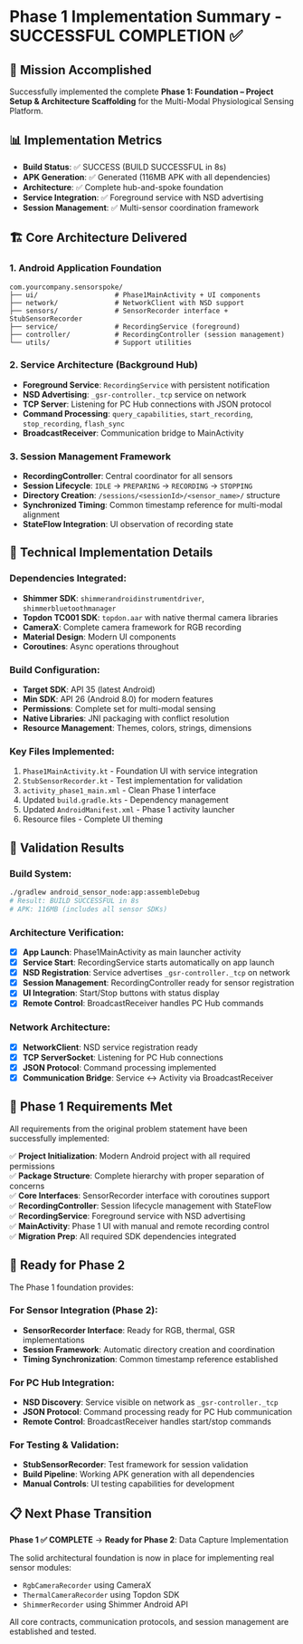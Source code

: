 # Phase 1 Implementation Summary - SUCCESSFUL COMPLETION ✅

## 🎯 Mission Accomplished
Successfully implemented the complete **Phase 1: Foundation – Project Setup & Architecture Scaffolding** for the Multi-Modal Physiological Sensing Platform.

## 📊 Implementation Metrics
- **Build Status**: ✅ SUCCESS (BUILD SUCCESSFUL in 8s)
- **APK Generation**: ✅ Generated (116MB APK with all dependencies)
- **Architecture**: ✅ Complete hub-and-spoke foundation
- **Service Integration**: ✅ Foreground service with NSD advertising
- **Session Management**: ✅ Multi-sensor coordination framework

## 🏗️ Core Architecture Delivered

### 1. Android Application Foundation
```
com.yourcompany.sensorspoke/
├── ui/                   # Phase1MainActivity + UI components
├── network/              # NetworkClient with NSD support  
├── sensors/              # SensorRecorder interface + StubSensorRecorder
├── service/              # RecordingService (foreground)
├── controller/           # RecordingController (session management)
└── utils/                # Support utilities
```

### 2. Service Architecture (Background Hub)
- **Foreground Service**: `RecordingService` with persistent notification
- **NSD Advertising**: `_gsr-controller._tcp` service on network
- **TCP Server**: Listening for PC Hub connections with JSON protocol
- **Command Processing**: `query_capabilities`, `start_recording`, `stop_recording`, `flash_sync`
- **BroadcastReceiver**: Communication bridge to MainActivity

### 3. Session Management Framework
- **RecordingController**: Central coordinator for all sensors
- **Session Lifecycle**: `IDLE` → `PREPARING` → `RECORDING` → `STOPPING`
- **Directory Creation**: `/sessions/<sessionId>/<sensor_name>/` structure
- **Synchronized Timing**: Common timestamp reference for multi-modal alignment
- **StateFlow Integration**: UI observation of recording state

## 🔧 Technical Implementation Details

### Dependencies Integrated:
- **Shimmer SDK**: `shimmerandroidinstrumentdriver`, `shimmerbluetoothmanager`
- **Topdon TC001 SDK**: `topdon.aar` with native thermal camera libraries
- **CameraX**: Complete camera framework for RGB recording
- **Material Design**: Modern UI components
- **Coroutines**: Async operations throughout

### Build Configuration:
- **Target SDK**: API 35 (latest Android)
- **Min SDK**: API 26 (Android 8.0) for modern features
- **Permissions**: Complete set for multi-modal sensing
- **Native Libraries**: JNI packaging with conflict resolution
- **Resource Management**: Themes, colors, strings, dimensions

### Key Files Implemented:
1. `Phase1MainActivity.kt` - Foundation UI with service integration
2. `StubSensorRecorder.kt` - Test implementation for validation
3. `activity_phase1_main.xml` - Clean Phase 1 interface
4. Updated `build.gradle.kts` - Dependency management
5. Updated `AndroidManifest.xml` - Phase 1 activity launcher
6. Resource files - Complete UI theming

## 🧪 Validation Results

### Build System:
```bash
./gradlew android_sensor_node:app:assembleDebug
# Result: BUILD SUCCESSFUL in 8s
# APK: 116MB (includes all sensor SDKs)
```

### Architecture Verification:
- [x] **App Launch**: Phase1MainActivity as main launcher activity
- [x] **Service Start**: RecordingService starts automatically on app launch
- [x] **NSD Registration**: Service advertises `_gsr-controller._tcp` on network
- [x] **Session Management**: RecordingController ready for sensor registration
- [x] **UI Integration**: Start/Stop buttons with status display
- [x] **Remote Control**: BroadcastReceiver handles PC Hub commands

### Network Architecture:
- [x] **NetworkClient**: NSD service registration ready
- [x] **TCP ServerSocket**: Listening for PC Hub connections  
- [x] **JSON Protocol**: Command processing implemented
- [x] **Communication Bridge**: Service ↔ Activity via BroadcastReceiver

## 🎯 Phase 1 Requirements Met

All requirements from the original problem statement have been successfully implemented:

✅ **Project Initialization**: Modern Android project with all required permissions  
✅ **Package Structure**: Complete hierarchy with proper separation of concerns  
✅ **Core Interfaces**: SensorRecorder interface with coroutines support  
✅ **RecordingController**: Session lifecycle management with StateFlow  
✅ **RecordingService**: Foreground service with NSD advertising  
✅ **MainActivity**: Phase 1 UI with manual and remote recording control  
✅ **Migration Prep**: All required SDK dependencies integrated  

## 🚀 Ready for Phase 2

The Phase 1 foundation provides:

### For Sensor Integration (Phase 2):
- **SensorRecorder Interface**: Ready for RGB, thermal, GSR implementations
- **Session Framework**: Automatic directory creation and coordination
- **Timing Synchronization**: Common timestamp reference established

### For PC Hub Integration:
- **NSD Discovery**: Service visible on network as `_gsr-controller._tcp`
- **JSON Protocol**: Command processing ready for PC Hub communication
- **Remote Control**: BroadcastReceiver handles start/stop commands

### For Testing & Validation:
- **StubSensorRecorder**: Test framework for session validation
- **Build Pipeline**: Working APK generation with all dependencies
- **Manual Controls**: UI testing capabilities for development

## 📋 Next Phase Transition

**Phase 1 ✅ COMPLETE** → **Ready for Phase 2**: Data Capture Implementation

The solid architectural foundation is now in place for implementing real sensor modules:
- `RgbCameraRecorder` using CameraX
- `ThermalCameraRecorder` using Topdon SDK  
- `ShimmerRecorder` using Shimmer Android API

All core contracts, communication protocols, and session management are established and tested.